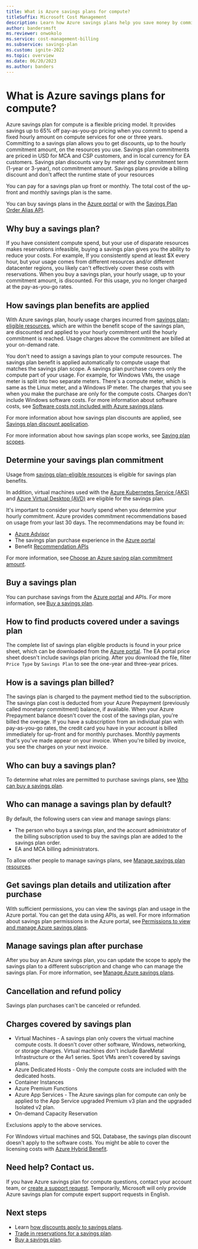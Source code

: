 ```yaml
---
title: What is Azure savings plans for compute?
titleSuffix: Microsoft Cost Management
description: Learn how Azure savings plans help you save money by committing an hourly spend for one-year or three-year plan for Azure compute resources.
author: bandersmsft
ms.reviewer: onwokolo
ms.service: cost-management-billing
ms.subservice: savings-plan
ms.custom: ignite-2022
ms.topic: overview
ms.date: 06/20/2023
ms.author: banders
---
```


# What is Azure savings plans for compute?

Azure savings plan for compute is a flexible pricing model. It provides savings up to 65% off pay-as-you-go pricing when you commit to spend a fixed hourly amount on compute services for one or three years. Committing to a savings plan allows you to get discounts, up to the hourly commitment amount, on the resources you use. Savings plan commitments are priced in USD for MCA and CSP customers, and in local currency for EA customers. Savings plan discounts vary by meter and by commitment term (1-year or 3-year), not commitment amount. Savings plans provide a billing discount and don't affect the runtime state of your resources

You can pay for a savings plan up front or monthly. The total cost of the up-front and monthly savings plan is the same.

You can buy savings plans in the [Azure portal](https://portal.azure.com/) or with the [Savings Plan Order Alias API](/rest/api/billingbenefits/savings-plan-order-alias).

## Why buy a savings plan?

If you have consistent compute spend, but your use of disparate resources makes reservations infeasible, buying a savings plan gives you the ability to reduce your costs. For example, If you consistently spend at least $X every hour, but your usage comes from different resources and/or different datacenter regions, you likely can't effectively cover these costs with reservations. When you buy a savings plan, your hourly usage, up to your commitment amount, is discounted. For this usage, you no longer charged at the pay-as-you-go rates.

## How savings plan benefits are applied

With Azure savings plan, hourly usage charges incurred from [savings plan-eligible resources](https://azure.microsoft.com/pricing/offers/savings-plan-compute/#how-it-works), which are within the benefit scope of the savings plan, are discounted and applied to your hourly commitment until the hourly commitment is reached. Usage charges above the commitment are billed at your on-demand rate.

You don't need to assign a savings plan to your compute resources. The savings plan benefit is applied automatically to compute usage that matches the savings plan scope. A savings plan purchase covers only the compute part of your usage. For example, for Windows VMs, the usage meter is split into two separate meters. There's a compute meter, which is same as the Linux meter, and a Windows IP meter. The charges that you see when you make the purchase are only for the compute costs. Charges don't include Windows software costs. For more information about software costs, see [Software costs not included with Azure savings plans](software-costs-not-included.md).

For more information about how savings plan discounts are applied, see [Savings plan discount application](discount-application.md).

For more information about how savings plan scope works, see [Saving plan scopes](scope-savings-plan.md).

## Determine your savings plan commitment

Usage from [savings plan-eligible resources](https://azure.microsoft.com/pricing/offers/savings-plan-compute/#how-it-works) is eligible for savings plan benefits.

In addition, virtual machines used with the [Azure Kubernetes Service (AKS)](https://azure.microsoft.com/products/kubernetes-service/) and [Azure Virtual Desktop (AVD)](https://azure.microsoft.com/products/virtual-desktop/) are eligible for the savings plan.

It's important to consider your hourly spend when you determine your hourly commitment. Azure provides commitment recommendations based on usage from your last 30 days. The recommendations may be found in:

- [Azure Advisor](https://portal.azure.com/#view/Microsoft_Azure_Expert/AdvisorMenuBlade/%7E/score)
- The savings plan purchase experience in the [Azure portal](https://portal.azure.com/)
- Benefit [Recommendation APIs](/rest/api/cost-management/benefit-recommendations/list)

For more information, see [Choose an Azure saving plan commitment amount](choose-commitment-amount.md).

## Buy a savings plan

You can purchase savings from the [Azure portal](https://portal.azure.com/) and APIs. For more information, see [Buy a savings plan](buy-savings-plan.md).

## How to find products covered under a savings plan

The complete list of savings plan eligible products is found in your price sheet, which can be downloaded from the [Azure portal](https://portal.azure.com). The EA portal price sheet doesn't include savings plan pricing. After you download the file, filter `Price Type` by `Savings Plan` to see the one-year and three-year prices.

## How is a savings plan billed?

The savings plan is charged to the payment method tied to the subscription. The savings plan cost is deducted from your Azure Prepayment (previously called monetary commitment) balance, if available. When your Azure Prepayment balance doesn't cover the cost of the savings plan, you're billed the overage. If you have a subscription from an individual plan with pay-as-you-go rates, the credit card you have in your account is billed immediately for up-front and for monthly purchases. Monthly payments that's you've made appear on your invoice. When you're billed by invoice, you see the charges on your next invoice.

## Who can buy a savings plan?

To determine what roles are permitted to purchase savings plans, see [Who can buy a savings plan](buy-savings-plan.md#who-can-buy-a-savings-plan).

## Who can manage a savings plan by default?

By default, the following users can view and manage savings plans:

- The person who buys a savings plan, and the account administrator of the billing subscription used to buy the savings plan are added to the savings plan order.
- EA and MCA billing administrators.

To allow other people to manage savings plans, see [Manage savings plan resources](manage-savings-plan.md).

## Get savings plan details and utilization after purchase

With sufficient permissions, you can view the savings plan and usage in the Azure portal. You can get the data using APIs, as well. For more information about savings plan permissions in the Azure portal, see [Permissions to view and manage Azure savings plans](permission-view-manage.md).

## Manage savings plan after purchase

After you buy an Azure savings plan, you can update the scope to apply the savings plan to a different subscription and change who can manage the savings plan. For more information, see [Manage Azure savings plans](manage-savings-plan.md).

## Cancellation and refund policy

Savings plan purchases can't be canceled or refunded.

## Charges covered by savings plan

- Virtual Machines - A savings plan only covers the virtual machine compute costs. It doesn't cover other software, Windows, networking, or storage charges. Virtual machines don't include BareMetal Infrastructure or the Av1 series. Spot VMs aren't covered by savings plans.
- Azure Dedicated Hosts - Only the compute costs are included with the dedicated hosts.
- Container Instances
- Azure Premium Functions
- Azure App Services - The Azure savings plan for compute can only be applied to the App Service upgraded Premium v3 plan and the upgraded Isolated v2 plan.
- On-demand Capacity Reservation

Exclusions apply to the above services.

For Windows virtual machines and SQL Database, the savings plan discount doesn't apply to the software costs. You might be able to cover the licensing costs with [Azure Hybrid Benefit](https://azure.microsoft.com/pricing/hybrid-benefit/).

## Need help? Contact us.

If you have Azure savings plan for compute questions, contact your account team, or [create a support request](https://portal.azure.com/#blade/Microsoft_Azure_Support/HelpAndSupportBlade/newsupportrequest). Temporarily, Microsoft will only provide Azure savings plan for compute expert support requests in English.

## Next steps

- Learn [how discounts apply to savings plans](discount-application.md).
- [Trade in reservations for a savings plan](reservation-trade-in.md).
- [Buy a savings plan](buy-savings-plan.md).
